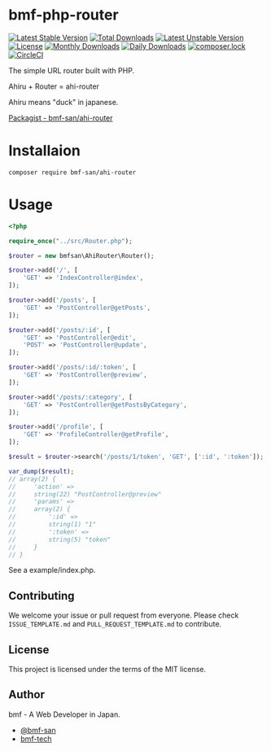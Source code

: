 # bmf-php-router
[![Latest Stable Version](https://poser.pugx.org/bmf-san/ahi-router/v/stable)](https://packagist.org/packages/bmf-san/ahi-router)
[![Total Downloads](https://poser.pugx.org/bmf-san/ahi-router/downloads)](https://packagist.org/packages/bmf-san/ahi-router)
[![Latest Unstable Version](https://poser.pugx.org/bmf-san/ahi-router/v/unstable)](https://packagist.org/packages/bmf-san/ahi-router)
[![License](https://poser.pugx.org/bmf-san/ahi-router/license)](https://packagist.org/packages/bmf-san/ahi-router)
[![Monthly Downloads](https://poser.pugx.org/bmf-san/ahi-router/d/monthly)](https://packagist.org/packages/bmf-san/ahi-router)
[![Daily Downloads](https://poser.pugx.org/bmf-san/ahi-router/d/daily)](https://packagist.org/packages/bmf-san/ahi-router)
[![composer.lock](https://poser.pugx.org/bmf-san/ahi-router/composerlock)](https://packagist.org/packages/bmf-san/ahi-router)
[![CircleCI](https://circleci.com/gh/bmf-san/ahi-router/tree/master.svg?style=svg)](https://circleci.com/gh/bmf-san/ahi-router/tree/master)

The simple URL router built with PHP.

Ahiru + Router = ahi-router

Ahiru means "duck" in japanese.

[Packagist - bmf-san/ahi-router](https://packagist.org/packages/bmf-san/ahi-router)

# Installaion
`composer require bmf-san/ahi-router`

# Usage
```php
<?php

require_once("../src/Router.php");

$router = new bmfsan\AhiRouter\Router();

$router->add('/', [
    'GET' => 'IndexController@index',
]);

$router->add('/posts', [
    'GET' => 'PostController@getPosts',
]);

$router->add('/posts/:id', [
    'GET' => 'PostController@edit',
    'POST' => 'PostController@update',
]);

$router->add('/posts/:id/:token', [
    'GET' => 'PostController@preview',
]);

$router->add('/posts/:category', [
    'GET' => 'PostController@getPostsByCategory',
]);

$router->add('/profile', [
    'GET' => 'ProfileController@getProfile',
]);

$result = $router->search('/posts/1/token', 'GET', [':id', ':token']);

var_dump($result);
// array(2) {
//     'action' =>
//     string(22) "PostController@preview"
//     'params' =>
//     array(2) {
//         ':id' =>
//         string(1) "1"
//         ':token' =>
//         string(5) "token"
//     }
// }
```
See a example/index.php.

## Contributing

We welcome your issue or pull request from everyone. Please check `ISSUE_TEMPLATE.md` and `PULL_REQUEST_TEMPLATE.md` to contribute.

## License

This project is licensed under the terms of the MIT license.

## Author

bmf - A Web Developer in Japan.

- [@bmf-san](https://twitter.com/bmf_san)
- [bmf-tech](http://bmf-tech.com/)
